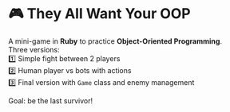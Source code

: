 # 🎮 They All Want Your OOP

A mini-game in **Ruby** to practice **Object-Oriented Programming**.  
Three versions:  
1️⃣ Simple fight between 2 players  
2️⃣ Human player vs bots with actions  
3️⃣ Final version with `Game` class and enemy management  

Goal: be the last survivor!
